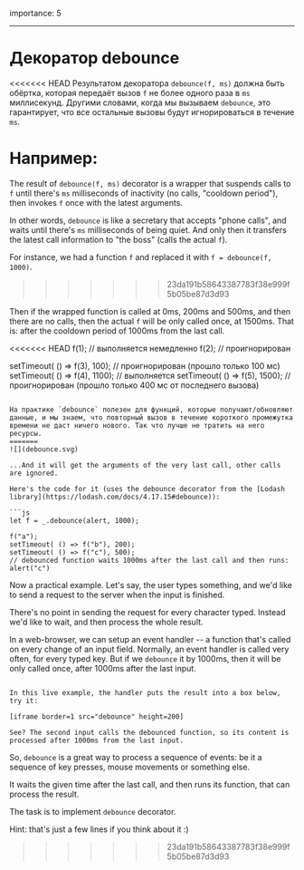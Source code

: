 importance: 5

---

# Декоратор debounce

<<<<<<< HEAD
Результатом декоратора `debounce(f, ms)` должна быть обёртка, которая передаёт вызов `f` не более одного раза в `ms` миллисекунд.
Другими словами, когда мы вызываем `debounce`, это гарантирует, что все остальные вызовы будут игнорироваться в течение `ms`.

Например:
=======
The result of `debounce(f, ms)` decorator is a wrapper that suspends calls to `f` until there's `ms` milliseconds of inactivity (no calls, "cooldown period"), then invokes `f` once with the latest arguments.

In other words, `debounce` is like a secretary that accepts "phone calls", and waits until there's `ms` milliseconds of being quiet. And only then it transfers the latest call information to "the boss" (calls the actual `f`).

For instance, we had a function `f` and replaced it with `f = debounce(f, 1000)`.
>>>>>>> 23da191b58643387783f38e999f5b05be87d3d93

Then if the wrapped function is called at 0ms, 200ms and 500ms, and then there are no calls, then the actual `f` will be only called once, at 1500ms. That is: after the cooldown period of 1000ms from the last call.

<<<<<<< HEAD
f(1); // выполняется немедленно
f(2); // проигнорирован

setTimeout( () => f(3), 100); // проигнорирован (прошло только 100 мс)
setTimeout( () => f(4), 1100); // выполняется
setTimeout( () => f(5), 1500); // проигнорирован (прошло только 400 мс от последнего вызова)
```

На практике `debounce` полезен для функций, которые получают/обновляют данные, и мы знаем, что повторный вызов в течение короткого промежутка времени не даст ничего нового. Так что лучше не тратить на него ресурсы.
=======
![](debounce.svg)

...And it will get the arguments of the very last call, other calls are ignored.

Here's the code for it (uses the debounce decorator from the [Lodash library](https://lodash.com/docs/4.17.15#debounce)):

```js
let f = _.debounce(alert, 1000);

f("a"); 
setTimeout( () => f("b"), 200);
setTimeout( () => f("c"), 500); 
// debounced function waits 1000ms after the last call and then runs: alert("c")
```

Now a practical example. Let's say, the user types something, and we'd like to send a request to the server when the input is finished.

There's no point in sending the request for every character typed. Instead we'd like to wait, and then process the whole result.

In a web-browser, we can setup an event handler -- a function that's called on every change of an input field. Normally, an event handler is called very often, for every typed key. But if we `debounce` it by 1000ms, then it will be only called once, after 1000ms after the last input.

```online

In this live example, the handler puts the result into a box below, try it:

[iframe border=1 src="debounce" height=200]

See? The second input calls the debounced function, so its content is processed after 1000ms from the last input.
```

So, `debounce` is a great way to process a sequence of events: be it a sequence of key presses, mouse movements or something else.

It waits the given time after the last call, and then runs its function, that can process the result.

The task is to implement `debounce` decorator.

Hint: that's just a few lines if you think about it :)
>>>>>>> 23da191b58643387783f38e999f5b05be87d3d93

